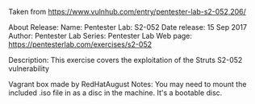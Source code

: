 Taken from https://www.vulnhub.com/entry/pentester-lab-s2-052,206/ 

About Release:
    Name: Pentester Lab: S2-052
    Date release: 15 Sep 2017
    Author: Pentester Lab
    Series: Pentester Lab
    Web page: https://pentesterlab.com/exercises/s2-052

Description:
This exercise covers the exploitation of the Struts S2-052 vulnerability

Vagrant box made by RedHatAugust
Notes:
   You may need to mount the included .iso file in as a disc in the machine. It's a bootable disc.
